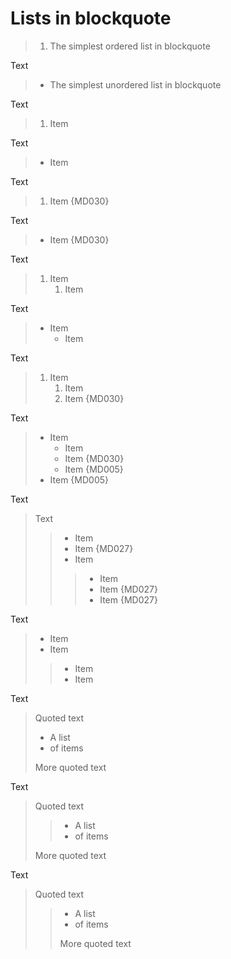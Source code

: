# Lists in blockquote

> 1. The simplest ordered list in blockquote

Text

> + The simplest unordered list in blockquote

Text

>1. Item

Text

>+ Item

Text

>1.  Item {MD030}

Text

>+  Item {MD030}

Text

> 1. Item
>    1. Item

Text

> - Item
>   - Item

Text

   > 1. Item
   >    1. Item
   >    1.  Item {MD030}

Text

   > * Item
   >   * Item
   >   *  Item {MD030}
   >    * Item {MD005}
   >  * Item {MD005}

Text

  > Text
  > > - Item
  >  > - Item  {MD027}
   > > - Item
  > > > - Item
  > >  > - Item  {MD027}
  >  > > - Item  {MD027}

Text

>* Item
> * Item
>>* Item
>> * Item

Text

> Quoted text
>
> * A list
> * of items
>
> More quoted text

Text

> Quoted text
>
> > * A list
> > * of items
>
> More quoted text

Text

> Quoted text
>
> > * A list
> > * of items
> >
> > More quoted text

